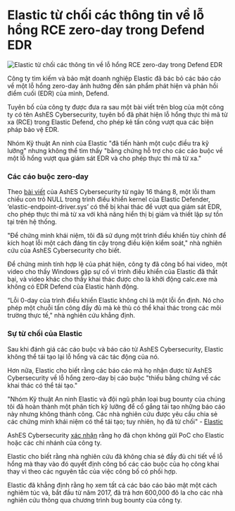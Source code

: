 # Elastic từ chối các thông tin về lỗ hổng RCE zero-day trong Defend EDR

![Elastic từ chối các thông tin về lỗ hổng RCE zero-day trong Defend EDR](https://www.bleepstatic.com/content/hl-images/2024/12/10/hacker-box.jpg)

Công ty tìm kiếm và bảo mật doanh nghiệp Elastic đã bác bỏ các báo cáo về một lỗ hổng zero-day ảnh hưởng đến sản phẩm phát hiện và phản hồi điểm cuối (EDR) của mình, Defend.

Tuyên bố của công ty được đưa ra sau một bài viết trên blog của một công ty có tên AshES Cybersecurity, tuyên bố đã phát hiện lỗ hổng thực thi mã từ xa (RCE) trong Elastic Defend, cho phép kẻ tấn công vượt qua các biện pháp bảo vệ EDR.

Nhóm Kỹ thuật An ninh của Elastic "đã tiến hành một cuộc điều tra kỹ lưỡng" nhưng không thể tìm thấy "bằng chứng hỗ trợ cho các cáo buộc về một lỗ hổng vượt qua giám sát EDR và cho phép thực thi mã từ xa."

### Các cáo buộc zero-day

Theo [bài viết](http://ashes-cybersecurity.com/0-day-research/) của AshES Cybersecurity từ ngày 16 tháng 8, một lỗi tham chiếu con trỏ NULL trong trình điều khiển kernel của Elastic Defender, ‘elastic-endpoint-driver.sys’ có thể bị khai thác để vượt qua giám sát EDR, cho phép thực thi mã từ xa với khả năng hiển thị bị giảm và thiết lập sự tồn tại trên hệ thống.

"Để chứng minh khái niệm, tôi đã sử dụng một trình điều khiển tùy chỉnh để kích hoạt lỗi một cách đáng tin cậy trong điều kiện kiểm soát," nhà nghiên cứu của AshES Cybersecurity cho biết.

Để chứng minh tính hợp lệ của phát hiện, công ty đã công bố hai video, một video cho thấy Windows gặp sự cố vì trình điều khiển của Elastic đã thất bại, và video khác cho thấy khai thác được cho là khởi động calc.exe mà không có EDR Defend của Elastic hành động.

“Lỗi 0-day của trình điều khiển Elastic không chỉ là một lỗi ổn định. Nó cho phép một chuỗi tấn công đầy đủ mà kẻ thù có thể khai thác trong các môi trường thực tế," nhà nghiên cứu khẳng định.

### Sự từ chối của Elastic

Sau khi đánh giá các cáo buộc và báo cáo từ AshES Cybersecurity, Elastic không thể tái tạo lại lỗ hổng và các tác động của nó.

Hơn nữa, Elastic cho biết rằng các báo cáo mà họ nhận được từ AshES Cybersecurity về lỗ hổng zero-day bị cáo buộc "thiếu bằng chứng về các khai thác có thể tái tạo."

"Nhóm Kỹ thuật An ninh Elastic và đội ngũ phân loại bug bounty của chúng tôi đã hoàn thành một phân tích kỹ lưỡng để cố gắng tái tạo những báo cáo này nhưng không thành công. Các nhà nghiên cứu được yêu cầu chia sẻ các chứng minh khái niệm có thể tái tạo; tuy nhiên, họ đã từ chối" - [Elastic](https://www.elastic.co/blog/elastic-response-edr-0-day-vulnerability-blog)

AshES Cybersecurity [xác nhận](https://www.documentcloud.org/documents/26055314-ashes-cybersecurity-elastic-0-day-statement/) rằng họ đã chọn không gửi PoC cho Elastic hoặc các chi nhánh của công ty.

Elastic cho biết rằng nhà nghiên cứu đã không chia sẻ đầy đủ chi tiết về lỗ hổng mà thay vào đó quyết định công bố các cáo buộc của họ công khai thay vì theo các nguyên tắc của việc công bố có phối hợp.

Elastic đã khẳng định rằng họ xem tất cả các báo cáo bảo mật một cách nghiêm túc và, bắt đầu từ năm 2017, đã trả hơn 600,000 đô la cho các nhà nghiên cứu thông qua chương trình bug bounty của công ty.